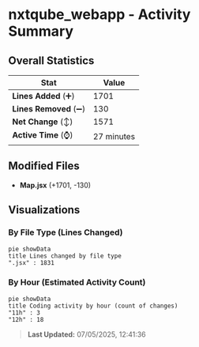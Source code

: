 # nxtqube_webapp - Activity Summary 

## Overall Statistics

| Stat                   | Value                                                             |
| ---------------------- | ----------------------------------------------------------------- |
| **Lines Added** (➕)   | 1701                                          |
| **Lines Removed** (➖) | 130                                        |
| **Net Change** (↕)    | 1571                |
| **Active Time** (⌚)   | 27 minutes |


## Modified Files
- **Map.jsx** (+1701, -130)

## Visualizations

### By File Type (Lines Changed)

```mermaid
pie showData
title Lines changed by file type
".jsx" : 1831
```

### By Hour (Estimated Activity Count)

```mermaid
pie showData
title Coding activity by hour (count of changes)
"11h" : 3
"12h" : 18
```


> **Last Updated:** 07/05/2025, 12:41:36